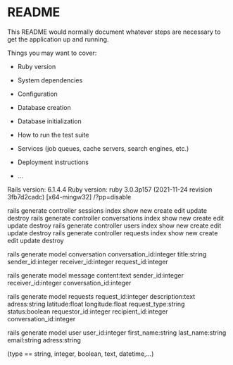 # README

This README would normally document whatever steps are necessary to get the
application up and running.

Things you may want to cover:

* Ruby version

* System dependencies

* Configuration

* Database creation

* Database initialization

* How to run the test suite

* Services (job queues, cache servers, search engines, etc.)

* Deployment instructions

* ...

Rails version: 6.1.4.4
Ruby version: ruby 3.0.3p157 (2021-11-24 revision 3fb7d2cadc) [x64-mingw32]
/?pp=disable

rails generate controller sessions index show new create edit update destroy
rails generate controller conversations index show new create edit update destroy
rails generate controller users index show new create edit update destroy
rails generate controller requests index show new create edit update destroy

rails generate model conversation conversation_id:integer title:string sender_id:integer receiver_id:integer request_id:integer

rails generate model message content:text sender_id:integer receiver_id:integer conversation_id:integer

rails generate model requests request_id:integer description:text adress:string latitude:float longitude:float request_type:string status:boolean requestor_id:integer recipient_id:integer conversation_id:integer

rails generate model user user_id:integer first_name:string last_name:string email:string adress:string



(type == string, integer, boolean, text, datetime,…)
